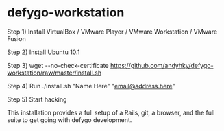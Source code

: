 defygo-workstation
=====

Step 1) Install VirtualBox / VMware Player / VMware Workstation / VMware Fusion

Step 2) Install Ubuntu 10.1

Step 3) wget --no-check-certificate https://github.com/andyhky/defygo-workstation/raw/master/install.sh

Step 4) Run ./install.sh "Name Here" "email@address.here"

Step 5) Start hacking

This installation provides a full setup of a Rails, git, a browser, and the full suite to get going with defygo development.

